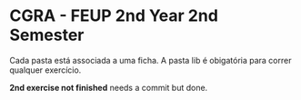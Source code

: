 # CGRA - FEUP 2nd Year 2nd Semester

Cada pasta está associada a uma ficha.
A pasta lib é obigatória para correr qualquer exercício.

**2nd exercise not finished** needs a commit but done.
